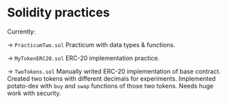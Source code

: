 # Solidity practices

Currently:

-> `PracticumTwo.sol` Practicum with data types & functions.

-> `MyTokenERC20.sol` ERC-20 implementation practice.

-> `TwoTokens.sol` Manually writed ERC-20 implementation of base contract. Created two tokens with different decimals for experiments. Implemented potato-dex with `buy` and `swap` functions of those two tokens. Needs huge work with security.
